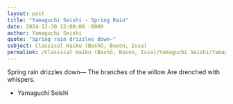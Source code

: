 ```yaml
---
layout: post
title: "Yamaguchi Seishi - Spring Rain"
date: 2024-12-30 12:00:00 -0000
author: Yamaguchi Seishi
quote: "Spring rain drizzles down—"
subject: Classical Haiku (Bashō, Buson, Issa)
permalink: /Classical Haiku (Bashō, Buson, Issa)/Yamaguchi Seishi/Yamaguchi Seishi - Spring Rain
---
```


Spring rain drizzles down—
The branches of the willow
Are drenched with whispers.

- Yamaguchi Seishi
